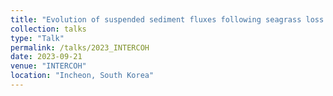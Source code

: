 ```yaml
---
title: "Evolution of suspended sediment fluxes following seagrass loss in a mesotidal lagoon"
collection: talks
type: "Talk"
permalink: /talks/2023_INTERCOH
date: 2023-09-21
venue: "INTERCOH"
location: "Incheon, South Korea"
---
```

